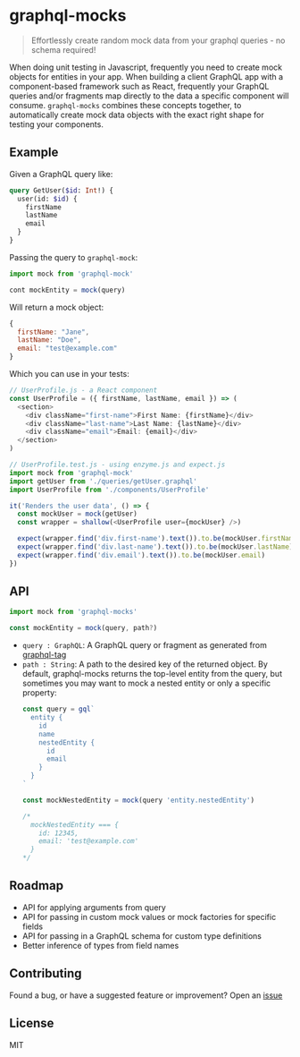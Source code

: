 # graphql-mocks

> Effortlessly create random mock data from your graphql queries - no schema required!

When doing unit testing in Javascript, frequently you need to create mock objects for entities in your app. When building a client GraphQL app with a component-based framework such as React, frequently your GraphQL queries and/or fragments map directly to the data a specific component will consume. `graphql-mocks` combines these concepts together, to automatically create mock data objects with the exact right shape for testing your components.

## Example
Given a GraphQL query like:
```graphql
query GetUser($id: Int!) {
  user(id: $id) {
    firstName
    lastName
    email
  }
}
```

Passing the query to `graphql-mock`:
```javascript
import mock from 'graphql-mock'

cont mockEntity = mock(query)
```

Will return a mock object:
```javascript
{
  firstName: "Jane",
  lastName: "Doe",
  email: "test@example.com"
}
```

Which you can use in your tests:

```javascript
// UserProfile.js - a React component
const UserProfile = ({ firstName, lastName, email }) => (
  <section>
    <div className="first-name">First Name: {firstName}</div>
    <div className="last-name">Last Name: {lastName}</div>
    <div className="email">Email: {email}</div>
  </section>
)

// UserProfile.test.js - using enzyme.js and expect.js
import mock from 'graphql-mock'
import getUser from './queries/getUser.graphql'
import UserProfile from './components/UserProfile'

it('Renders the user data', () => {
  const mockUser = mock(getUser)
  const wrapper = shallow(<UserProfile user={mockUser} />)

  expect(wrapper.find('div.first-name').text()).to.be(mockUser.firstName)
  expect(wrapper.find('div.last-name').text()).to.be(mockUser.lastName)
  expect(wrapper.find('div.email').text()).to.be(mockUser.email)
})

```

## API

```javascript
import mock from 'graphql-mocks'

const mockEntity = mock(query, path?)
```

* `query : GraphQL`: A GraphQL query or fragment as generated from [graphql-tag](https://github.com/apollographql/graphql-tag)
* `path : String`: A path to the desired key of the returned object. By default, graphql-mocks returns the top-level entity from the query, but sometimes you may want to mock a nested entity or only a specific property:
  ```javascript
  const query = gql`
    entity {
      id
      name
      nestedEntity {
        id
        email
      }
    }
  `

  const mockNestedEntity = mock(query 'entity.nestedEntity')

  /*
    mockNestedEntity === {
      id: 12345,
      email: 'test@example.com'
    }
  */
  ```

## Roadmap

* API for applying arguments from query
* API for passing in custom mock values or mock factories for specific fields
* API for passing in a GraphQL schema for custom type definitions
* Better inference of types from field names

## Contributing

Found a bug, or have a suggested feature or improvement? Open an [issue](https://github.com/mattpetrie/graphql-mocks/issues)

## License

MIT
